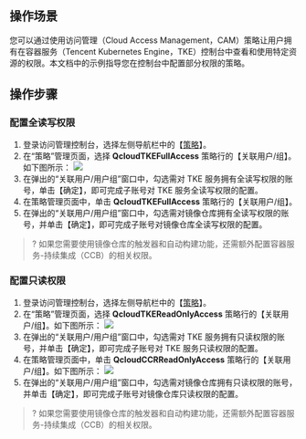 ## 操作场景

您可以通过使用访问管理（Cloud Access Management，CAM）策略让用户拥有在容器服务（Tencent Kubernetes Engine，TKE）控制台中查看和使用特定资源的权限。本文档中的示例指导您在控制台中配置部分权限的策略。

## 操作步骤

### 配置全读写权限
1. 登录访问管理控制台，选择左侧导航栏中的【[策略](https://console.cloud.tencent.com/cam/policy)】。
2. 在“策略”管理页面，选择 **QcloudTKEFullAccess** 策略行的【关联用户/组】。如下图所示：
![](https://main.qcloudimg.com/raw/7cde595023f9fda17ae3e1e2ae02bc65.png)
3. 在弹出的“关联用户/用户组”窗口中，勾选需对 TKE 服务拥有全读写权限的账号，单击【确定】，即可完成子账号对 TKE 服务全读写权限的配置。
5. 在策略管理页面中，单击 **QcloudTKEFullAccess** 策略行的【关联用户/组】。
6. 在弹出的“关联用户/用户组”窗口中，勾选需对镜像仓库拥有全读写权限的账号，并单击【确定】，即可完成子账号对镜像仓库全读写权限的配置。
>? 如果您需要使用镜像仓库的触发器和自动构建功能，还需额外配置容器服务-持续集成（CCB）的相关权限。

### 配置只读权限
1. 登录访问管理控制台，选择左侧导航栏中的【[策略](https://console.cloud.tencent.com/cam/policy)】。
2. 在“策略”管理页面，选择 **QcloudTKEReadOnlyAccess** 策略行的【关联用户/组】。如下图所示：
![](https://main.qcloudimg.com/raw/f2c2a0b9282f0e3d0c40be313801c1fc.png)
4. 在弹出的“关联用户/用户组”窗口中，勾选需对 TKE 服务拥有只读权限的账号，并单击【确定】，即可完成子账号对 TKE 服务只读权限的配置。
5. 在策略管理页面中，单击 **QcloudCCRReadOnlyAccess** 策略行的【关联用户/组】。如下图所示：
![](https://main.qcloudimg.com/raw/18dd6bf93dea77deb9919274edab2e8e.png)
6. 在弹出的“关联用户/用户组”窗口中，勾选需对镜像仓库拥有只读权限的账号，并单击【确定】，即可完成子账号对镜像仓库只读权限的配置。
>? 如果您需要使用镜像仓库的触发器和自动构建功能，还需额外配置容器服务-持续集成（CCB）的相关权限。




